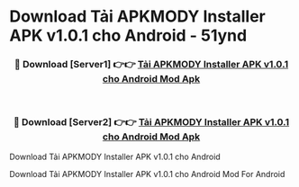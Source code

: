 # Download Tải APKMODY Installer APK v1.0.1 cho Android - 51ynd


<div align="center">
<h3>🔴 Download [Server1] 👉👉 <a href="https://apk-comot.site?title=Tải_APKMODY_Installer_APK_v1.0.1_cho_Android">Tải APKMODY Installer APK v1.0.1 cho Android Mod Apk</a></h3><br>
<h3>🔴 Download [Server2] 👉👉 <a href="https://apk-comot.site?title=Tải_APKMODY_Installer_APK_v1.0.1_cho_Android">Tải APKMODY Installer APK v1.0.1 cho Android Mod Apk</a></h3>
</div>



Download Tải APKMODY Installer APK v1.0.1 cho Android 

Download Tải APKMODY Installer APK v1.0.1 cho Android Mod For Android